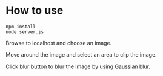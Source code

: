 # How to use
```
npm install
node server.js
```
Browse to localhost and choose an image.

Move around the image and select an area to clip the image.

Click blur button to blur the image by using Gaussian blur.
